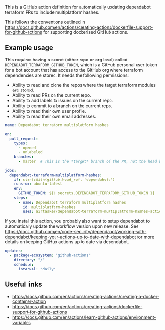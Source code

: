 This is a GitHub action definition for automatically updating dependabot terraform PRs to include multiplatform hashes.

This follows the conventions outlined in https://docs.github.com/en/actions/creating-actions/dockerfile-support-for-github-actions for supporting dockerised GitHub actions.

## Example usage

This requires having a secret (either repo or org level) called `DEPENDABOT_TERRAFORM_GITHUB_TOKEN`, which is a GitHub personal user token for a bot account that has access to the GitHub org where terraform dependencies are stored. It needs the following permissions:
* Ability to read and clone the repos where the target terraform modules are stored.
* Ability to read PRs on the current repo.
* Ability to add labels to issues on the current repo.
* Ability to commit to a branch on the current repo.
* Ability to read their own user profile.
* Ability to read their own email addresses.

```yaml
name: Dependabot terraform multiplatform hashes

on:
  pull_request:
    types:
      - opened
      - unlabeled
    branches:
      - master  # This is the *target* branch of the PR, not the head branch.

jobs:
  dependabot-terraform-multiplatform-hashes:
    if: startsWith(github.head_ref, 'dependabot/')
    runs-on: ubuntu-latest
    env:
      GITHUB_TOKEN: ${{ secrets.DEPENDABOT_TERRAFORM_GITHUB_TOKEN }}
    steps:
      - name: Dependabot terraform multiplatform hashes
        id: multiplatform-hashes
        uses: airtasker/dependabot-terraform-multiplatform-hashes-action@v20220529
```

If you install this action, you probably also want to setup dependabot to automatically update the workflow version upon new release.
See https://docs.github.com/en/code-security/dependabot/working-with-dependabot/keeping-your-actions-up-to-date-with-dependabot for more details on keeping GitHub actions up to date via dependabot.

```yaml
updates:
  - package-ecosystem: "github-actions"
    directory: "/"
    schedule:
      interval: "daily"
```

## Useful links

* https://docs.github.com/en/actions/creating-actions/creating-a-docker-container-action
* https://docs.github.com/en/actions/creating-actions/dockerfile-support-for-github-actions
* https://docs.github.com/en/actions/learn-github-actions/environment-variables
